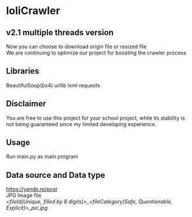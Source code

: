 loliCrawler
====

v2.1 multiple threads version
-------
Now you can choose to download origin file or resized file<br>
We are continuing to optimize our project for boosting the crawler process

Libraries
-------
BeautifulSoup(bs4)
urllib
lxml
requests

Disclaimer
-------
You are free to use this project for your school project, while its stability is not being guaranteed since my limited developing experience.

Usage
-------
Run main.py as main program

Data source and Data type
-------
https://yande.re/post
<br>
JPG Image file
<br>
_&lt;fileId(Unique, filled by 8 digits)&gt;\_&lt;fileCategory(Safe, Quentionable, Explicit)&gt;\_pic.jpg_
